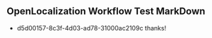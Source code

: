 ## OpenLocalization Workflow Test MarkDown
* d5d00157-8c3f-4d03-ad78-31000ac2109c thanks!

<!--HONumber=Jul16_HO3-->


